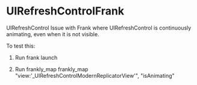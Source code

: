 UIRefreshControlFrank
=====================

UIRefreshControl Issue with Frank where UIRefreshControl is continuously animating, even when it is not visible.

To test this:

1. Run 
	frank launch 


2. Run 
	frankly_map frankly_map "view:'_UIRefreshControlModernReplicatorView'", "isAnimating"

